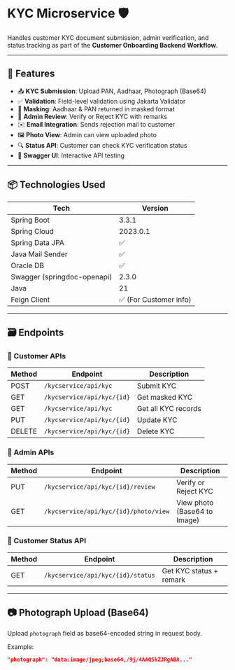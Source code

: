 # KYC Microservice 🛡️

Handles customer KYC document submission, admin verification, and status tracking as part of the **Customer Onboarding Backend Workflow**.

---

## 🚀 Features

- 📤 **KYC Submission**: Upload PAN, Aadhaar, Photograph (Base64)
- ✅ **Validation**: Field-level validation using Jakarta Validator
- 🔐 **Masking**: Aadhaar & PAN returned in masked format
- 🛂 **Admin Review**: Verify or Reject KYC with remarks
- ✉️ **Email Integration**: Sends rejection mail to customer
- 🖼️ **Photo View**: Admin can view uploaded photo
- 🔍 **Status API**: Customer can check KYC verification status
- 📑 **Swagger UI**: Interactive API testing

---

## 📦 Technologies Used

| Tech              | Version    |
|------------------|------------|
| Spring Boot      | 3.3.1      |
| Spring Cloud     | 2023.0.1   |
| Spring Data JPA  | ✅          |
| Java Mail Sender | ✅          |
| Oracle DB        | ✅          |
| Swagger (springdoc-openapi) | 2.3.0 |
| Java             | 21         |
| Feign Client     | ✅ (For Customer info) |

---

## 🗃️ Endpoints

### 🧾 Customer APIs

| Method | Endpoint                         | Description                        |
|--------|----------------------------------|------------------------------------|
| POST   | `/kycservice/api/kyc`            | Submit KYC                         |
| GET    | `/kycservice/api/kyc/{id}`       | Get masked KYC                     |
| GET    | `/kycservice/api/kyc`            | Get all KYC records                |
| PUT    | `/kycservice/api/kyc/{id}`       | Update KYC                         |
| DELETE | `/kycservice/api/kyc/{id}`       | Delete KYC                         |

### 🛂 Admin APIs

| Method | Endpoint                                      | Description                     |
|--------|-----------------------------------------------|---------------------------------|
| PUT    | `/kycservice/api/kyc/{id}/review`             | Verify or Reject KYC            |
| GET    | `/kycservice/api/kyc/{id}/photo/view`         | View photo (Base64 to Image)    |

### 🧑 Customer Status API

| Method | Endpoint                            | Description               |
|--------|-------------------------------------|---------------------------|
| GET    | `/kycservice/api/kyc/{id}/status`   | Get KYC status + remark   |

---

## 📷 Photograph Upload (Base64)

Upload `photograph` field as base64-encoded string in request body.

Example:
```json
"photograph": "data:image/jpeg;base64,/9j/4AAQSkZJRgABA..."
